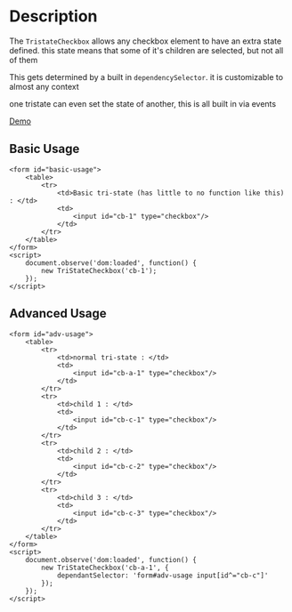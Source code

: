 # Description

The `TristateCheckbox` allows any checkbox element to have an extra state defined.
this state means that some of it's children are selected, but not all of them

This gets determined by a built in `dependencySelector`.
it is customizable to almost any context

one tristate can even set the state of another, this is all built in via events

[Demo](https://epochcoder.github.io/tristate-checkbox/)

## Basic Usage

	<form id="basic-usage">
		<table>
			<tr>
				<td>Basic tri-state (has little to no function like this) : </td>
				<td>
					<input id="cb-1" type="checkbox"/>
				</td>
			</tr>
		</table>
	</form>
	<script>
		document.observe('dom:loaded', function() {
			new TriStateCheckbox('cb-1');
		});
	</script>

## Advanced Usage

	<form id="adv-usage">
		<table>
			<tr>
				<td>normal tri-state : </td>
				<td>
					<input id="cb-a-1" type="checkbox"/>
				</td>
			</tr>
			<tr>
				<td>child 1 : </td>
				<td>
					<input id="cb-c-1" type="checkbox"/>
				</td>
			</tr>
			<tr>
				<td>child 2 : </td>
				<td>
					<input id="cb-c-2" type="checkbox"/>
				</td>
			</tr>
			<tr>
				<td>child 3 : </td>
				<td>
					<input id="cb-c-3" type="checkbox"/>
				</td>
			</tr>
		</table>
	</form>
	<script>
		document.observe('dom:loaded', function() {
			new TriStateCheckbox('cb-a-1', {
				dependantSelector: 'form#adv-usage input[id^="cb-c"]'
			});
		});
	</script>